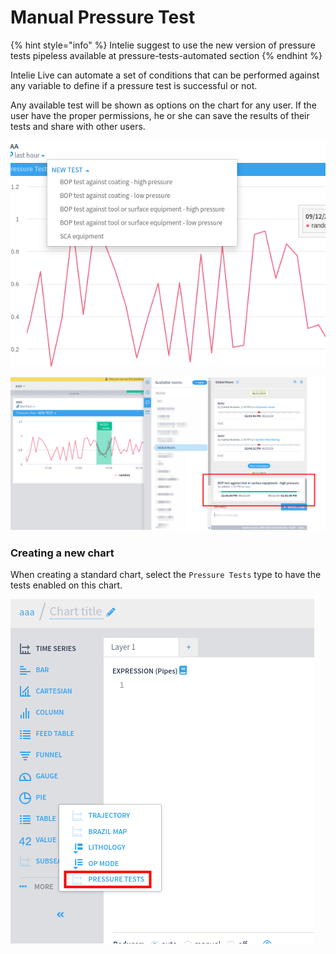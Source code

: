 # Manual Pressure Test

{% hint style="info" %}
Intelie suggest to use the new version of pressure tests pipeless available at pressure-tests-automated section
{% endhint %}

Intelie Live can automate a set of conditions that can be performed against any variable to define if a pressure test is successful or not.

Any available test will be shown as options on the chart for any user. If the user have the proper permissions, he or she can save the results of their tests and share with other users.

![Executing a pressure test](<../../.gitbook/assets/image (393).png>)

![Sharing the test results with others](<../../.gitbook/assets/image (291).png>)

### Creating a new chart

When creating a standard chart, select the `Pressure Tests` type to have the tests enabled on this chart.

![Creating a new pressure test chart](<../../.gitbook/assets/image (415).png>)



